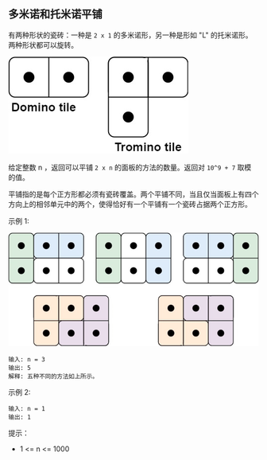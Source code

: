 ## 多米诺和托米诺平铺

有两种形状的瓷砖：一种是 `2 x 1` 的多米诺形，另一种是形如 "L" 的托米诺形。两种形状都可以旋转。

![](../images/790.domino-and-tromino-tiling.png)

给定整数 n ，返回可以平铺 `2 x n` 的面板的方法的数量。返回对 `10^9 + 7` 取模 的值。

平铺指的是每个正方形都必须有瓷砖覆盖。两个平铺不同，当且仅当面板上有四个方向上的相邻单元中的两个，使得恰好有一个平铺有一个瓷砖占据两个正方形。

示例 1:

![](../images/790.domino-and-tromino-tiling_1.png)
```
输入: n = 3
输出: 5
解释: 五种不同的方法如上所示。
```
示例 2:

```
输入: n = 1
输出: 1
```

提示：

* 1 <= n <= 1000